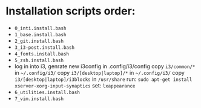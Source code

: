 # Installation scripts order:
- `0_inti.install.bash`
- `1_base.install.bash`
- `2_git.install.bash`
- `3_i3-post.install.bash`
- `4_fonts.install.bash`
- `5_zsh.install.bash`
- log in into i3, genrate new i3config in .config/i3/config
  copy `i3/common/*` in `~/.config/i3/`
  copy `i3/[desktop|laptop]/*` in `~/.config/i3/`
  copy `i3/[desktop|laptop]/i3blocks` in `/usr/share`
  run: `sudo apt-get install xserver-xorg-input-synaptics`
  set: `lxappearance`
- `6_utilities.install.bash`
- `7_vim.install.bash`
